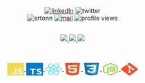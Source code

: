 <div align="center">
  <a href="https://www.linkedin.com/in/wellingtonrodrigues/"><img src="https://img.shields.io/badge/-Wellington%20Rodrigues-007ACC?style=flat-square&logo=Linkedin&logoColor=white&link=https://www.linkedin.com/in/perfil-wellingtonrodrigues/" alt="linkedIn" /></a>
  <img src="https://img.shields.io/twitter/follow/SrTonn?style=social" alt="twitter" /><br />
  <img src="https://img.shields.io/badge/Wellington%20Rodrigues-Tonn-007ACC" alt="srtonn" />
  <a href="mailto:ton.rodrigues@icloud.com?Subject=GitHub"><img src="https://img.shields.io/badge/mail-ton.rodrigues%40icloud.com-007ACC" alt="mail" /></a>
  <img src="https://komarev.com/ghpvc/?username=srtonn" alt="profile views" />
</div>

<div align="center" style="margin-top: 30px" style="display: inline_block">
  <a href="https://github.com/SrTonn">
  <img height="180em" src="http://github-readme-streak-stats.herokuapp.com?user=SrTonn&theme=react&date_format=M%20j%5B%2C%20Y%5D"/>
  <img height="180em" src="https://github-readme-stats.vercel.app/api?username=srtonn&show_icons=true&theme=react&include_all_commits=true&hide=prs,contribs&count_private=true&custom_title=GitHub%20Stats"/>
  <img height="180em" src="https://github-readme-stats.vercel.app/api/top-langs/?username=srtonn&theme=react&layout=compact&langs_count=6&card_width=445"/>
</div>

<div align="center" style="margin-top: 30px" style="display: inline_block"><br>
  <img align="center" title="JavaScript" alt="Tonn-Js" height="30" width="40" src="https://raw.githubusercontent.com/devicons/devicon/master/icons/javascript/javascript-plain.svg">
  <img align="center" title="TypeScript" alt="Tonn-Ts" height="30" width="40" src="https://raw.githubusercontent.com/devicons/devicon/master/icons/typescript/typescript-plain.svg">
  <img align="center" title="React" alt="Tonn-React" height="30" width="40" src="https://raw.githubusercontent.com/devicons/devicon/master/icons/react/react-original.svg">
  <img align="center" title="HTML5" alt="Tonn-HTML" height="30" width="40" src="https://raw.githubusercontent.com/devicons/devicon/master/icons/html5/html5-original.svg">
  <img align="center" title="CSS3" alt="Tonn-CSS" height="30" width="40" src="https://raw.githubusercontent.com/devicons/devicon/master/icons/css3/css3-original.svg">
  <img align="center" title="NodeJS" alt="Tonn-NodeJS" height="30" width="40" src="https://raw.githubusercontent.com/devicons/devicon/master/icons/nodejs/nodejs-original.svg">
  <img align="center" title="GIT" alt="Tonn-Git" height="30" width="40" src="https://raw.githubusercontent.com/devicons/devicon/master/icons/git/git-original.svg">
</div>
